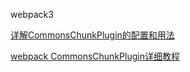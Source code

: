 webpack3

[详解CommonsChunkPlugin的配置和用法](https://segmentfault.com/a/1190000012828879)

[webpack CommonsChunkPlugin详细教程](https://www.jianshu.com/p/ee372e344d6d)
